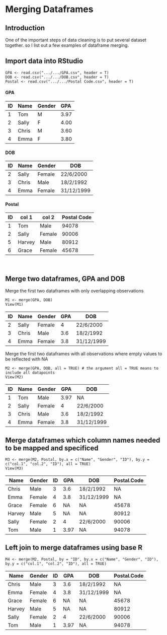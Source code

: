 # Merging Dataframes

## Introduction
One of the important steps of data cleaning is to put several dataset together. so I list out a few examples of dataframe merging. 

## Import data into RStudio
```{r}
GPA <- read.csv(".../.../GPA.csv", header = T)
DOB <- read.csv(".../.../DOB.csv", header = T)
Postal <- read.csv(".../.../Postal Code.csv", header = T)
```
#### GPA
| ID          | Name        | Gender      | GPA             | 
|:------------|:------------|:------------|:----------------|
| 1           | Tom         | M           | 3.97            |
| 2           | Sally       | F           | 4.00            |
| 3           | Chris       | M           | 3.60            | 
| 4           | Emma        | F           | 3.80            | 

#### DOB
|ID |Name |Gender|DOB       |
|---|-----|------|----------|
|2  |Sally|Female|22/6/2000 |
|3  |Chris|Male  |18/2/1992 |
|4  |Emma |Female|31/12/1999|

#### Postal
|ID |col 1|col 2 |Postal Code|
|---|-----|------|-----------|
|1  |Tom  |Male  |94078      |
|2  |Sally|Female|90006      |
|5  |Harvey|Male |80912      |
|6  |Grace|Female|45678      |

<br />

## Merge two dataframes, GPA and DOB
Merge the first two dataframes with only overlapping observations
```{r}
M1 <- merge(GPA, DOB)
View(M1)
```
|ID   |Name  |Gender    |GPA|DOB       |
|-----|------|----------|---|----------|
|2    |Sally |Female    |4  |22/6/2000 |
|3    |Chris |Male      |3.6|18/2/1992 |
|4    |Emma  |Female    |3.8|31/12/1999|


Merge the first two dataframes with all observations where empty values to be reflected with NA
```{r}
M2 <- merge(GPA, DOB, all = TRUE) # the argument all = TRUE means to include all datapoints
View(M2)
```
|ID   |Name  |Gender    |GPA|DOB       |
|-----|------|----------|---|----------|
|1    |Tom   |Male      |3.97|NA        |
|2    |Sally |Female    |4  |22/6/2000 |
|3    |Chris |Male      |3.6|18/2/1992 |
|4    |Emma  |Female    |3.8|31/12/1999|

## Merge dataframes which column names needed to be mapped and specificed
```{r}
M3 <- merge(M2, Postal, by.x = c("Name", "Gender", "ID"), by.y = c("col.1", "col.2", "ID"), all = TRUE)
View(M3)
```
|Name  |Gender|ID |GPA |DOB       |Postal.Code|
|------|------|---|----|----------|-----------|
|Chris |Male  |3  |3.6 |18/2/1992 |NA         |
|Emma  |Female|4  |3.8 |31/12/1999|NA         |
|Grace |Female|6  |NA  |NA        |45678      |
|Harvey|Male  |5  |NA  |NA        |80912      |
|Sally |Female|2  |4   |22/6/2000 |90006      |
|Tom   |Male  |1  |3.97|NA        |94078      |

## Left join to merge dataframes using base R
```{r}
M4 <- merge(M2, Postal, by = "ID", by.x = c("Name", "Gender", "ID"), by.y = c("col.1", "col.2", "ID"), all = TRUE) 
```
|Name  |Gender|ID |GPA |DOB       |Postal.Code|
|------|------|---|----|----------|-----------|
|Chris |Male  |3  |3.6 |18/2/1992 |NA         |
|Emma  |Female|4  |3.8 |31/12/1999|NA         |
|Grace |Female|6  |NA  |NA        |45678      |
|Harvey|Male  |5  |NA  |NA        |80912      |
|Sally |Female|2  |4   |22/6/2000 |90006      |
|Tom   |Male  |1  |3.97|NA        |94078      |

